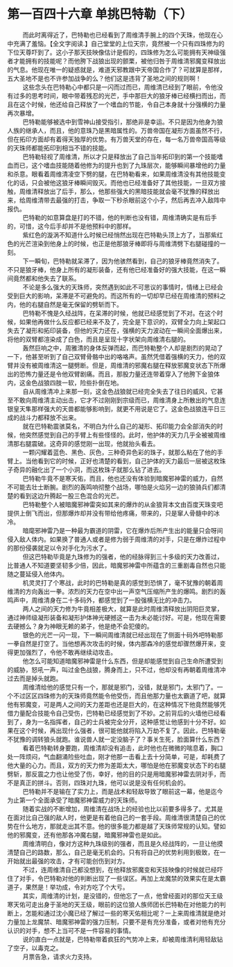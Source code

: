 <h1>第一百四十六章 单挑巴特勒（下）</h1>
<div id="content">&nbsp&nbsp&nbsp&nbsp&nbsp&nbsp&nbsp&nbsp
 而此时离得近了，巴特勒也已经看到了周维清手腕上的四个天珠，他现在心中充满了羞恼。【全文字阅读.】自己堂堂的上位天宗，竟然被一个只有四珠修为的下位天尊吓到了。这小子那天技映像估计是假的，四珠修为怎么可能拥有天神级强者才能拥有的技能呢？而他胯下战狼出现的颤栗，被他归咎于周维清邪魔变释放出的气息。他现在唯一的疑惑就是，难道天邪教跟中天帝国合作了？可就算是那样，五大圣地不是也不许参加战争的么？他们这是违背了圣地之间的规则啊！
 <br/>&nbsp&nbsp&nbsp&nbsp&nbsp&nbsp&nbsp&nbsp
 这些念头在巴特勒心中都只是一闪而过而已，周维清已经到了眼前，令他没有过多的思考时间，眼中带着残忍的光芒，手中那巨大的狼牙棒已经横扫而出，而且在这个时候，他还给自己释放了一个嗜血的节能，令自己本身就十分强横的力量再次暴增。
 <br/>&nbsp&nbsp&nbsp&nbsp&nbsp&nbsp&nbsp&nbsp
 巴特勒能够被选中到雪神山接受指引，那绝非是幸运。不只是因为他身为狼人族的继承人，而且，他的意珠乃是黑暗属性的。万兽帝国在凝形方面虽然不行，但在拓印方面却有着得天独厚的优势。有万兽天堂的存在，每一名万兽帝国高等级的天珠师都能拓印到相当不错的技能。
 <br/>&nbsp&nbsp&nbsp&nbsp&nbsp&nbsp&nbsp&nbsp
 巴特勒轻视了周维清，所以才只是释放出了自己当年拓印到的第一个技能嗜血而已，这个嗜血技能随着他修为的提升也到了九珠层次，能够瞬间暴增他的力量和杀意。眼看着周维清凌空下劈的腿，在巴特勒看来，如果周维清没有其他技能变化的话，只会被他这狼牙棒瞬间毁灭。而他也已经准备好了其他技能，一旦双方接触，周维清释放出了后手，那么，他那些强大的黑暗技能就会毫不犹豫的释放出来，给周维清带去最强的打击，争取一下秒杀眼前这个小子，然后再去冲入敌阵中报仇。
 <br/>&nbsp&nbsp&nbsp&nbsp&nbsp&nbsp&nbsp&nbsp
 巴特勒的如意算盘是打的不错，他的判断也没有错，周维清确实是有后手的，可惜，这今后手却并不是他预料中的那样。
 <br/>&nbsp&nbsp&nbsp&nbsp&nbsp&nbsp&nbsp&nbsp
 紫红色的漩涡不知道什么时候已经悄然出现在巴特勒头顶上方了，当那紫红色的光芒渲染到他身上的时候，也正是他那狼牙棒即将与周维清劈下右腿碰撞的一刻。
 <br/>&nbsp&nbsp&nbsp&nbsp&nbsp&nbsp&nbsp&nbsp
 下一瞬旬，巴特勒就呆滞了，因为他骇然看到，自己的狼牙棒竟然消失了。不只是狼牙棒，他身上所有的凝形装备，还有他已经准备好的强大技能，在这一瞬间竟然都和他失去了联系。
 <br/>&nbsp&nbsp&nbsp&nbsp&nbsp&nbsp&nbsp&nbsp
 不论是多么强大的天珠师，突然遇到如此不可思议的事情时，情绪上已经会受到巨大的影响，呆滞是不可避免的。而这所有的一切却早已经在周维清的预料之内，他的右腿自然是毫无保留的劈斩而下。
 <br/>&nbsp&nbsp&nbsp&nbsp&nbsp&nbsp&nbsp&nbsp
 巴特勒不愧是久经战阵，在呆滞的时候，他就已经感觉到了不对。在这个时候，如果他再做什么反应都已经来不及了，完全是下意识的，双臂全力向上架起口失去了凝形和拓印装备，但他的天力还在，强横的天力波动在一瞬间全面爆出来，将他的双臂都渲染成了白色，而且是呈现十字状架向周维清右腿的。
 <br/>&nbsp&nbsp&nbsp&nbsp&nbsp&nbsp&nbsp&nbsp
 轰然巨响之中，周雅清的身体反弹而起，而巴特勒整个人却是剧烈的晃动了一下，他甚至听到了自己双臂骨骼中出的咯咯声。虽然凭借着强横的天力，他的双臂并没有被周维清这一腿劈断。但是，周维清的邪魔右腿在释放邪魔变状态下所爆出的恐怖力量还是令他双臂剧痛。而且，那股力量还连带着穿入了他胯下金狼体内，这金色战狼四肢一软，险些扑倒在地。
 <br/>&nbsp&nbsp&nbsp&nbsp&nbsp&nbsp&nbsp&nbsp
 自从周维清冲上来那一刻，这金色战狼就已经完全失去了往日的威风，它甚至不敢向周维清主动出击，它才不过刚刚到宗级而已，周维清身上所散出的气息连银皇天隼那样强大的天兽都能够影响到，就更不用说是它了。这金色战狼连平日三成的战斗力都释放不出来。
 <br/>&nbsp&nbsp&nbsp&nbsp&nbsp&nbsp&nbsp&nbsp
 就在巴特勒震骇莫名，不明白为什么自己的凝形、拓印能力会全部消失的时候，他突然感觉到自己的手臂上有些怪怪的。此时，他护体的天力几乎全被被周维清那右腿震破。这奇异的感觉刚一出现，他就抬头看去。
 <br/>&nbsp&nbsp&nbsp&nbsp&nbsp&nbsp&nbsp&nbsp
 一颗闪耀着蓝色、黑色、灰色，三种奇异色彩的珠子，就那么粘在了他的手臂上。当他看到它的时候，正好也清楚的看到，自己护体的天力最后一层被这枚珠子奇异的融化出了一个小洞，而这枚珠子就那么钻了进去。
 <br/>&nbsp&nbsp&nbsp&nbsp&nbsp&nbsp&nbsp&nbsp
 巴特勒牛竟不是寒天佑，而且，他也还没有体验到暗魔邪神雷的威力，自然不可能去壮士断腕。剧烈的轰鸣响彻整个战场，哪怕是火焰另一边的狼骑兵们都清楚的看到这边升腾起一股三色混合的光芒。
 <br/>&nbsp&nbsp&nbsp&nbsp&nbsp&nbsp&nbsp&nbsp
 巴特勒整个人被暗魔邪神雷突如其来的爆炸的从金狼背本文由百度天珠变吧提供上倒飞而出，但那爆炸却并没有带给他疼痛，带来的，只是窜人骨髓中的冰冷。
 <br/>&nbsp&nbsp&nbsp&nbsp&nbsp&nbsp&nbsp&nbsp
 暗麾邪神雷乃是一种最为霸道的阴雷，它在爆炸后所产生出的能量只会呀间侵入敌人体内。如果换了普通人或者是修为弱于周维清的对手，只是在爆炸过程中的那份侵袭就足以令对手化为污水了。
 <br/>&nbsp&nbsp&nbsp&nbsp&nbsp&nbsp&nbsp&nbsp
 但这巴特勒毕竟是九珠修为的强者，他的经脉得到三十多级的天力改善过，比普通人不知道要坚韧多少倍，因此，暗魔邪神雷中所蕴含的三重剧毒自然也只能随之蔓延侵入他体内。
 <br/>&nbsp&nbsp&nbsp&nbsp&nbsp&nbsp&nbsp&nbsp
 机灵灵打了个寒战，此时的巴特勒是真的感觉到恐惧了，毫不犹豫的朝着周维清的方向轰出一拳。浓烈的天力在空中出一声空气压缩所产生的爆鸣。剧烈的轰鸣声中，周维清身在二十多码外，都感觉到了一股强横无比的冲击力。
 <br/>&nbsp&nbsp&nbsp&nbsp&nbsp&nbsp&nbsp&nbsp
 两人之间的天力修为牛竟相差极大，就算是此时周维清释放出阴阳巨灵掌，通过神师级凝形装备和凝形护体神光硬撼这一击为未必能讨好。可是，他现在需要去硬撼么？身为神眼无赖的弟子，他是绝不会犯傻的。
 <br/>&nbsp&nbsp&nbsp&nbsp&nbsp&nbsp&nbsp&nbsp
 银色的光芒一闪一现，下一瞬间周维清就已经出现在了侧面十码外吧特勒那一拳自然是打空了。当他想再次攻击的时候，体内那森冷的感觉却骤然爆开来，变得更加强烈了，令他不敢再继续动攻击。
 <br/>&nbsp&nbsp&nbsp&nbsp&nbsp&nbsp&nbsp&nbsp
 他怎么可能知道暗魔邪神雷是什么东西，但是却能感觉到自己生命所遭受到的威胁，怒吼一声，叫过金色战狼，腾身而上，只不过，他却没有再朝着周维清冲过去而是掉头就跑。
 <br/>&nbsp&nbsp&nbsp&nbsp&nbsp&nbsp&nbsp&nbsp
 周维清给他的感觉只有一个，那就是邪门，没错，就是邪门，太邪门了。一个不过区区四珠修为的天珠师竟然能令他受伤，而且他那力量也太霸道了吧，就算他有邪魔变，可是两人之间的天力差距也还是巨大的，在这种情况下他竟然能够凭借力量配合技能令自己受伤，巴特勒已经感觉到了不妙。之前背后的火墙他已经看到了，身为一名指挥者，自己的士兵被完全分开，这种感觉让他感到十分不好。如果在这个时候，再出现什么强者，很可能他就将陷入万劫不复了。因此，巴特勒毫不犹豫的调转狼头就跑。谁说兽人就一定没脑子了？事关生死，脸面算什么东西？
 <br/>&nbsp&nbsp&nbsp&nbsp&nbsp&nbsp&nbsp&nbsp
 看着巴特勒转身要跑，周维清却没有追击，此时他也在微微的喘息着，胸口处一阵烦闷，气血翻涌险些吐血，刚才他那一击看上去十分简单，可是，却耗费了他大量的心力。而且，双方的天力修为差距太大，哪怕是他在邪魔变状态下的右腿劈斩，那反震之力也让他受了伤，幸好，他的目的只是用暗魔邪神雷去阴对手，而不是真正的拼斗。否则，四珠对九珠，他可以说是没有任何机会的。
 <br/>&nbsp&nbsp&nbsp&nbsp&nbsp&nbsp&nbsp&nbsp
 巴特勒并不是输在了实力上，而是战术和轻敌导致了眼前这一幕，他是迄今为止第一个全面承受了暗魔邪神雷威力的天珠师。
 <br/>&nbsp&nbsp&nbsp&nbsp&nbsp&nbsp&nbsp&nbsp
 随着实战的不断增加，周维清在战场上的经验也比以前要多得多了。尤其是在面对比自己强的敌人时，他更是有着他自己的一套手段。周维清很清楚自己的优势在什么地方，那就走出其不意。他的很多能力都是越了天珠师常规的认知。譬如他的邪魔变，还有他那各冲魔右腿，暗魔邪神雷也是如此。
 <br/>&nbsp&nbsp&nbsp&nbsp&nbsp&nbsp&nbsp&nbsp
 周维清明白，像对方这种九珠级别的强者，而且是久经战阵的，一旦让他摸清楚自己的路数，那么，自己是毫无机会的。只有将自己的优势利用到极致，在一开始就出最强的攻击，才有可能创伤到对方。
 <br/>&nbsp&nbsp&nbsp&nbsp&nbsp&nbsp&nbsp&nbsp
 不过，连周维清自己都没想到，在他释放邪魔变和天技映像的时候就已经吓住了对手，令巴特勒对他的判断出现了一些误区。再加上龙魔禁的效果实在是太霸道子，果然是！举功成，令对方吃了个大亏。
 <br/>&nbsp&nbsp&nbsp&nbsp&nbsp&nbsp&nbsp&nbsp
 其实，周维清的计划，是没错的，但他忘了一点，他曾经面对的那位天王级寒天佑可走出身于圣地的天王级，眼前的这位狼人族师团长巴特勒在对他能力的判断上，怎能和通过沈小魔已经了解过一些的寒天佑相比呢？一上来周维清就是绝对力量加上龙魔禁、暗魔邪神雷的强力压制，只要不是有充分准备，或者对他有充分认识的对手，想不上当可不是一件容易的事情。
 <br/>&nbsp&nbsp&nbsp&nbsp&nbsp&nbsp&nbsp&nbsp
 说的直白一点就是，巴特勒带着疯狂的气势冲上来，却被周维清利用轻敌钻了空子，以毒克之。
 <br/>&nbsp&nbsp&nbsp&nbsp&nbsp&nbsp&nbsp&nbsp
 月票告急，请求火力支持。
 <br/>&nbsp&nbsp&nbsp&nbsp&nbsp&nbsp&nbsp&nbsp
 <br/>&nbsp&nbsp&nbsp&nbsp&nbsp&nbsp&nbsp&nbsp
</div>
